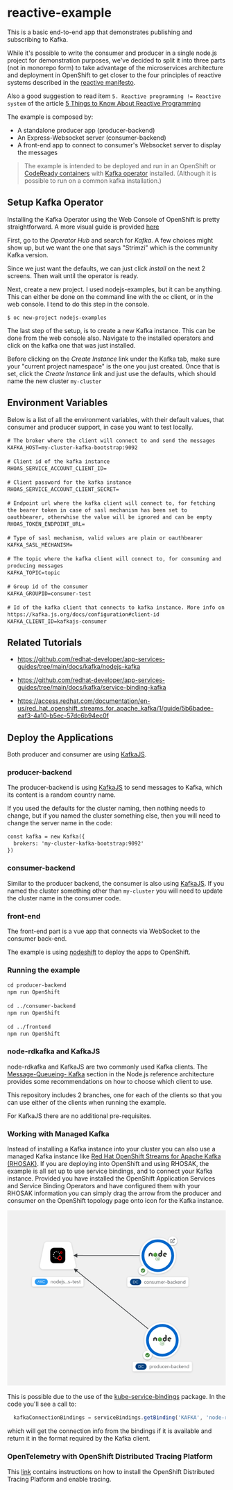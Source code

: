 # reactive-example

This is a basic end-to-end app that demonstrates publishing and subscribing to Kafka.

While it's possible to write the consumer and producer in a single node.js project for demonstration purposes, we've decided to split it into three parts (not in monorepo form) to take advantage of the microservices architecture and deployment in OpenShift to get closer to the four principles of reactive systems described in the
[reactive manifesto](https://www.reactivemanifesto.org/).

Also a good suggestion to read item `5. Reactive programming != Reactive system` of the article [5 Things to Know About Reactive Programming](https://developers.redhat.com/blog/2017/06/30/5-things-to-know-about-reactive-programming)

The example is composed by:

- A standalone producer app (producer-backend)
- An Express-Websocket server (consumer-backend)
- A front-end app to connect to consumer's Websocket server to display the messages

> The example is intended to be deployed and run in an OpenShift or [CodeReady containers](https://developers.redhat.com/products/codeready-containers/overview) with [Kafka operator](https://strimzi.io/quickstarts/) installed. (Although it is possible to run on a common kafka installation.)

## Setup Kafka Operator

Installing the Kafka Operator using the Web Console of OpenShift is pretty straightforward. A more visual guide is provided [here](./KAFKA_OPERATOR_SETUP.md)

First, go to the _Operator Hub_ and search for _Kafka_. A few choices might show up, but we want the one that says "Strimzi" which is the community Kafka version.

Since we just want the defaults, we can just click _install_ on the next 2 screens. Then wait until the operator is ready.

Next, create a new project. I used nodejs-examples, but it can be anything. This can either be done on the command line with the `oc` client, or in the web console. I tend to do this step in the console.

```
$ oc new-project nodejs-examples
```

The last step of the setup, is to create a new Kafka instance. This can be done from the web console also. Navigate to the installed operators and click on the kafka one that was just installed.

Before clicking on the _Create Instance_ link under the Kafka tab, make sure your "current project namespace" is the one you just created. Once that is set, click the _Create Instance_ link and just use the defaults, which should name the new cluster `my-cluster`

## Environment Variables

Below is a list of all the environment variables, with their default values, that consumer and producer support, in case you want to test locally.

```
# The broker where the client will connect to and send the messages
KAFKA_HOST=my-cluster-kafka-bootstrap:9092

# Client id of the kafka instance
RHOAS_SERVICE_ACCOUNT_CLIENT_ID=

# Client password for the kafka instance
RHOAS_SERVICE_ACCOUNT_CLIENT_SECRET=

# Endpoint url where the kafka client will connect to, for fetching the bearer token in case of sasl mechanism has been set to oauthbearer, otherwhise the value will be ignored and can be empty
RHOAS_TOKEN_ENDPOINT_URL=

# Type of sasl mechanism, valid values are plain or oauthbearer
KAFKA_SASL_MECHANISM=

# The topic where the kafka client will connect to, for consuming and producing messages
KAFKA_TOPIC=topic

# Group id of the consumer
KAFKA_GROUPID=consumer-test

# Id of the kafka client that connects to kafka instance. More info on https://kafka.js.org/docs/configuration#client-id
KAFKA_CLIENT_ID=kafkajs-consumer

```

## Related Tutorials

- https://github.com/redhat-developer/app-services-guides/tree/main/docs/kafka/nodejs-kafka

- https://github.com/redhat-developer/app-services-guides/tree/main/docs/kafka/service-binding-kafka

- https://access.redhat.com/documentation/en-us/red_hat_openshift_streams_for_apache_kafka/1/guide/5b6badee-eaf3-4a10-b5ec-57dc6b94ec0f

## Deploy the Applications

Both producer and consumer are using [KafkaJS](https://github.com/tulios/kafkajs).

### producer-backend

The producer-backend is using [KafkaJS](https://github.com/tulios/kafkajs#-usage) to send messages to Kafka, which its content is a random country name.

If you used the defaults for the cluster naming, then nothing needs to change, but if you named the cluster something else, then you will need to change the server name in the code:

```
const kafka = new Kafka({
  brokers: 'my-cluster-kafka-bootstrap:9092'
})
```

### consumer-backend

Similar to the producer backend, the consumer is also using [KafkaJS](https://github.com/tulios/kafkajs#-usage). If you named the cluster something other than `my-cluster` you will need to update the cluster name in the consumer code.

### front-end

The front-end part is a vue app that connects via WebSocket to the consumer back-end.

The example is using [nodeshift](https://github.com/nodeshift/nodeshift) to deploy the apps to OpenShift.

### Running the example

```
cd producer-backend
npm run OpenShift

cd ../consumer-backend
npm run OpenShift

cd ../frontend
npm run OpenShift
```

### node-rdkafka and KafkaJS

node-rdkafka and KafkaJS are two commonly used Kafka clients. The
[Message-Queueing- Kafka](https://github.com/nodeshift/nodejs-reference-architecture/blob/main/docs/functional-components/message-queuing.md)
section in the Node.js reference architecture provides some recommendations on how to choose which client to use.

This repository includes 2 branches, one for each of the clients so that you can use either of the
clients when running the example.

For KafkaJS there are no additional pre-requisites.

### Working with Managed Kafka

Instead of installing a Kafka instance into your cluster you can also
use a managed Kafka instance like
[Red Hat OpenShift Streams for Apache Kafka (RHOSAK)](https://developers.redhat.com/products/red-hat-OpenShift-streams-for-apache-kafka/overview).
If you are deploying into OpenShift and using RHOSAK, the example is all
set up to use service bindings, and to connect your Kafka instance.
Provided you have installed the OpenShift Application Services and
Service Binding Operators and have configured them with your RHOSAK
information you can simply drag the arrow from the producer and consumer
on the OpenShift topology page onto icon for the Kafka instance.

![dragging to connect Kafka](images/drag-to-connect.png)

This is possible due to the use of the
[kube-service-bindings](https://github.com/nodeshift/kube-service-bindings)
package. In the code you'll see a call to:

```JavaScript
  kafkaConnectionBindings = serviceBindings.getBinding('KAFKA', 'node-rdkafka');
```

which will get the connection info from the bindings if it is available and
return it in the format required by the Kafka client.

### OpenTelemetry with OpenShift Distributed Tracing Platform

This [link](./OTEL.md) contains instructions on how to install the
OpenShift Distributed Tracing Platform and enable tracing.
